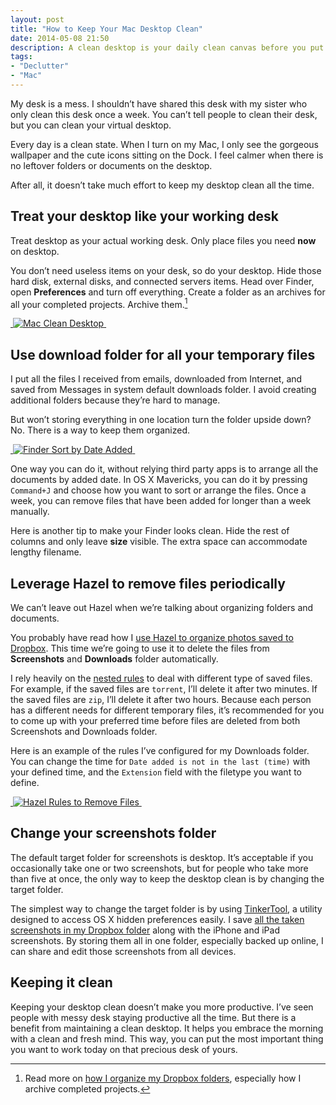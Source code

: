 ```yaml
---
layout: post
title: "How to Keep Your Mac Desktop Clean"
date: 2014-05-08 21:50
description: A clean desktop is your daily clean canvas before you put down the most important thing you need to work on.
tags:
- "Declutter"
- "Mac"
---
```


My desk is a mess. I shouldn’t have shared this desk with my sister who only clean this desk once a week. You can’t tell people to clean their desk, but you can clean your virtual desktop.

<!-- more -->

Every day is a clean state. When I turn on my Mac, I only see the gorgeous wallpaper and the cute icons sitting on the Dock. I feel calmer when there is no leftover folders or documents on the desktop.

After all, it doesn’t take much effort to keep my desktop clean all the time.

## Treat your desktop like your working desk

Treat desktop as your actual working desk. Only place files you need **now** on desktop.

You don’t need useless items on your desk, so do your desktop. Hide those hard disk, external disks, and connected servers items. Head over Finder, open **Preferences** and turn off everything. Create a folder as an archives for all your completed projects. Archive them.[^1]

[ ![Mac Clean Desktop][image-1] ][2]

## Use download folder for all your temporary files

I put all the files I received from emails, downloaded from Internet, and saved from Messages  in system default downloads folder. I avoid creating additional folders because they’re hard to manage. 

But won’t storing everything in one location turn the folder upside down? No. There is a way to keep them organized.

[ ![Finder Sort by Date Added][image-2] ][3]

One way you can do it, without relying third party apps is to arrange all the documents by added date. In OS X Mavericks, you can do it by pressing `Command+J` and choose how you want to sort or arrange the files. Once a week, you can remove files that have been added for longer than a week manually.

Here is another tip to make your Finder looks clean. Hide the rest of columns and only leave **size** visible. The extra space can accommodate lengthy filename.

## Leverage Hazel to remove files periodically

We can’t leave out Hazel when we’re talking about organizing folders and documents.

You probably have read how I [use Hazel to organize photos saved to Dropbox][4]. This time we’re going to use it to delete the files from **Screenshots** and **Downloads** folder automatically.

I rely heavily on the [nested rules][5] to deal with different type of saved files. For example, if the saved files are `torrent`, I’ll delete it after two minutes. If the saved files are `zip`, I’ll delete it after two hours. Because each person has a different needs for different temporary files, it’s recommended for you to come up with your preferred time before files are deleted from both Screenshots and Downloads folder.

Here is an example of the rules I’ve configured for my Downloads folder. You can change the time for `Date added is not in the last (time)` with your defined time, and the `Extension` field with the filetype you want to define.

[ ![Hazel Rules to Remove Files][image-3] ][6]

## Change your screenshots folder

The default target folder for screenshots is desktop. It’s  acceptable if you occasionally take one or two screenshots, but for people who take more than five at once, the only way to keep the desktop clean is by changing the target folder.

The simplest way to change the target folder is by using [TinkerTool][7], a utility designed to access OS X hidden preferences easily. I save [all the taken screenshots in my Dropbox folder][8] along with the iPhone and iPad screenshots. By storing them all in one folder, especially backed up online, I can share and edit those screenshots from all devices.

## Keeping it clean

Keeping your desktop clean doesn’t make you more productive. I’ve seen people with messy desk staying productive all the time. But there is a benefit from maintaining a clean desktop. It helps you embrace the morning with a clean and fresh mind. This way, you can put the most important thing you want to work today on that precious desk of yours.

[^1]:	Read more on [how I organize my Dropbox folders](http://sayzlim.net/organize-files-in-dropbox "How I Organize Files in Dropbox - Sayz Lim"), especially how I archive completed projects.

[1]:	http://sayzlim.net/organize-files-in-dropbox "How I Organize Files in Dropbox - Sayz Lim"
[2]:	http://images.sayzlim.net/2014/05/finder_desktop.jpg "Mac Clean Desktop"
[3]:	http://images.sayzlim.net/2014/05/finder_view.jpg "Finder Sort by Date Added"
[4]:	http://sayzlim.net/move-entire-iphoto-library-to-dropbox/ "Move Entire iPhoto Library to Dropbox - Sayz Lim"
[5]:	http://sayzlim.net/nested-rules-osx "Why You Should Start Using OS X Nested Rules - Sayz Lim"
[6]:	http://images.sayzlim.net/2014/05/finder_hazel.jpg "Hazel Rules to Remove Files"
[7]:	http://www.bresink.com/osx/TinkerTool.html "TinkerTool: Description - Marcel Bresink Software-Systeme"
[8]:	http://sayzlim.net/manage-screenshots-hazel "Manage iPad and iPhone Screenshots with Hazel - Sayz Lim"

[image-1]:	http://images.sayzlim.net/2014/05/finder_desktop.jpg "Mac Clean Desktop"
[image-2]:	http://images.sayzlim.net/2014/05/finder_view.jpg "Finder Sort by Date Added"
[image-3]:	http://images.sayzlim.net/2014/05/finder_hazel.jpg "Hazel Rules to Remove Files"